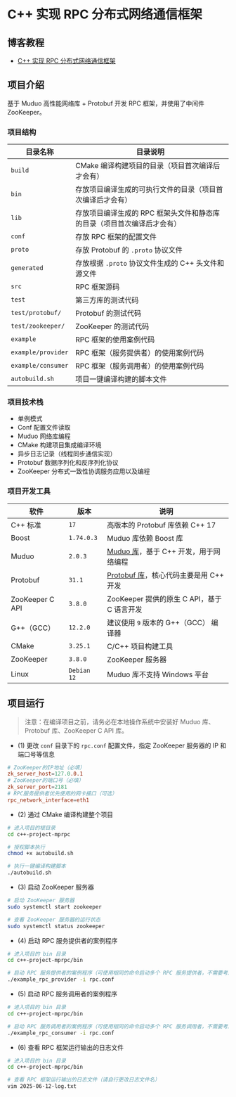 # C++ 实现 RPC 分布式网络通信框架

## 博客教程

- [C++ 实现 RPC 分布式网络通信框架](https://www.techgrow.cn/posts/5e6aa28a.html)

## 项目介绍

基于 Muduo 高性能网络库 + Protobuf 开发 RPC 框架，并使用了中间件 ZooKeeper。

### 项目结构

| 目录名称           | 目录说明                                                                |
| ------------------ | ----------------------------------------------------------------------- |
| `build`            | CMake 编译构建项目的目录（项目首次编译后才会有）                        |
| `bin`              | 存放项目编译生成的可执行文件的目录（项目首次编译后才会有）              |
| `lib`              | 存放项目编译生成的 RPC 框架头文件和静态库的目录（项目首次编译后才会有） |
| `conf`             | 存放 RPC 框架的配置文件                                                 |
| `proto`            | 存放 Protobuf 的 `.proto` 协议文件                                      |
| `generated`        | 存放根据 `.proto` 协议文件生成的 C++ 头文件和源文件                     |
| `src`              | RPC 框架源码                                                            |
| `test`             | 第三方库的测试代码                                                      |
| `test/protobuf/`   | Protobuf 的测试代码                                                     |
| `test/zookeeper/`  | ZooKeeper 的测试代码                                                    |
| `example`          | RPC 框架的使用案例代码                                                  |
| `example/provider` | RPC 框架（服务提供者）的使用案例代码                                    |
| `example/consumer` | RPC 框架（服务调用者）的使用案例代码                                    |
| `autobuild.sh`     | 项目一键编译构建的脚本文件                                              |

### 项目技术栈

- 单例模式
- Conf 配置文件读取
- Muduo 网络库编程
- CMake 构建项目集成编译环境
- 异步日志记录（线程同步通信实现）
- Protobuf 数据序列化和反序列化协议
- ZooKeeper 分布式一致性协调服务应用以及编程

### 项目开发工具

| 软件            | 版本        | 说明                                                                                  |
| --------------- | ----------- | ------------------------------------------------------------------------------------- |
| C++ 标准        | `17`        | 高版本的 Protobuf 库依赖 C++ 17                                                       |
| Boost           | `1.74.0.3`  | Muduo 库依赖 Boost 库                                                                 |
| Muduo           | `2.0.3`     | [Muduo 库](https://github.com/chenshuo/muduo)，基于 C++ 开发，用于网络编程            |
| Protobuf        | `31.1`      | [Protobuf 库](https://github.com/protocolbuffers/protobuf)，核心代码主要是用 C++ 开发 |
| ZooKeeper C API | `3.8.0`     | ZooKeeper 提供的原生 C API，基于 C 语言开发                                           |
| G++（GCC）      | `12.2.0`    | 建议使用 `9` 版本的 G++（GCC） 编译器                                                 |
| CMake           | `3.25.1`    | C/C++ 项目构建工具                                                                    |
| ZooKeeper       | `3.8.0`     | ZooKeeper 服务器                                                                      |
| Linux           | `Debian 12` | Muduo 库不支持 Windows 平台                                                           |

## 项目运行

> 注意：在编译项目之前，请务必在本地操作系统中安装好 Muduo 库、Protobuf 库、ZooKeeper C API 库。

- (1) 更改 `conf` 目录下的 `rpc.conf` 配置文件，指定 ZooKeeper 服务器的 IP 和端口号等信息

``` conf
# ZooKeeper的IP地址（必填）
zk_server_host=127.0.0.1
# ZooKeeper的端口号（必填）
zk_server_port=2181
# RPC服务提供者优先使用的网卡接口（可选）
rpc_network_interface=eth1
```

- (2) 通过 CMake 编译构建整个项目

``` sh
# 进入项目的根目录
cd c++-project-mprpc

# 授权脚本执行
chmod +x autobuild.sh

# 执行一键编译构建脚本
./autobuild.sh
```

- (3) 启动 ZooKeeper 服务器

``` sh
# 启动 ZooKeeper 服务器
sudo systemctl start zookeeper

# 查看 ZooKeeper 服务器的运行状态
sudo systemctl status zookeeper
```

- (4) 启动 RPC 服务提供者的案例程序

``` sh
# 进入项目的 bin 目录
cd c++-project-mprpc/bin

# 启动 RPC 服务提供者的案例程序（可使用相同的命令启动多个 RPC 服务提供者，不需要考虑端口冲突问题）
./example_rpc_provider -i rpc.conf
```

- (5) 启动 RPC 服务调用者的案例程序

``` sh
# 进入项目的 bin 目录
cd c++-project-mprpc/bin

# 启动 RPC 服务调用者的案例程序（可使用相同的命令启动多个 RPC 服务调用者，不需要考虑端口冲突问题）
./example_rpc_consumer -i rpc.conf
```

- (6) 查看 RPC 框架运行输出的日志文件

``` sh
# 进入项目的 bin 目录
cd c++-project-mprpc/bin

# 查看 RPC 框架运行输出的日志文件（请自行更改日志文件名）
vim 2025-06-12-log.txt
```
